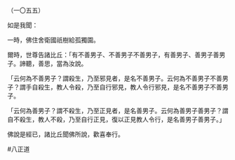（一〇五五）

如是我聞：

一時，佛住舍衛國祇樹給孤獨園。

爾時，世尊告諸比丘：「有不善男子、不善男子不善男子，有善男子、善男子善男子。諦聽，善思，當為汝說。

「云何為不善男子？謂殺生，乃至邪見者，是名不善男子。云何為不善男子不善男子？謂手自殺生，教人令殺，乃至自行邪見，教人令行邪見，是名不善男子不善男子。

「云何為善男子？謂不殺生，乃至正見者，是名善男子。云何為善男子善男子？謂自不殺生，教人不殺，乃至自行正見，復以正見教人令行，是名善男子善男子。」

佛說是經已，諸比丘聞佛所說，歡喜奉行。



#八正道
